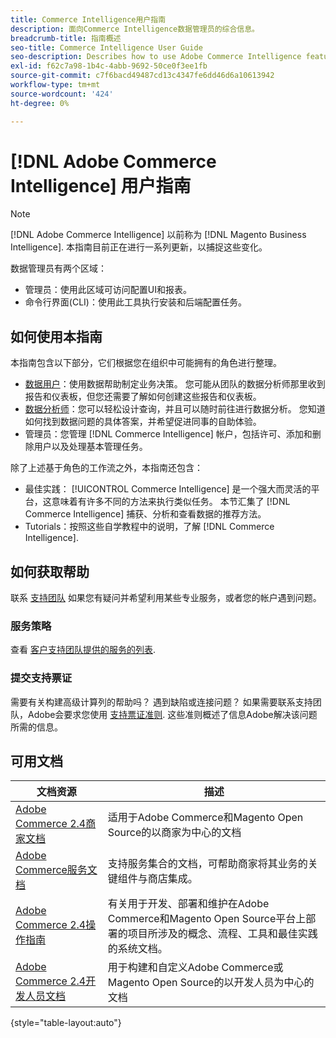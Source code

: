 ```yaml
---
title: Commerce Intelligence用户指南
description: 面向Commerce Intelligence数据管理员的综合信息。
breadcrumb-title: 指南概述
seo-title: Commerce Intelligence User Guide
seo-description: Describes how to use Adobe Commerce Intelligence features used to gain insights from Adobe Commerce or Magento Open Source data, along with other third-party data sources.
exl-id: f62c7a98-1b4c-4abb-9692-50ce0f3ee1fb
source-git-commit: c7f6bacd49487cd13c4347fe6dd46d6a10613942
workflow-type: tm+mt
source-wordcount: '424'
ht-degree: 0%

---
```



# [!DNL Adobe Commerce Intelligence] 用户指南

>[!NOTE]
>
>[!DNL Adobe Commerce Intelligence] 以前称为 [!DNL Magento Business Intelligence]. 本指南目前正在进行一系列更新，以捕捉这些变化。

数据管理员有两个区域：

- 管理员：使用此区域可访问配置UI和报表。
- 命令行界面(CLI)：使用此工具执行安装和后端配置任务。

## 如何使用本指南

本指南包含以下部分，它们根据您在组织中可能拥有的角色进行整理。

- [数据用户](data-user.md)：使用数据帮助制定业务决策。 您可能从团队的数据分析师那里收到报告和仪表板，但您还需要了解如何创建这些报告和仪表板。
- [数据分析师](data-analyst.md)：您可以轻松设计查询，并且可以随时前往进行数据分析。 您知道如何找到数据问题的具体答案，并希望促进同事的自助体验。
- 管理员：您管理 [!DNL Commerce Intelligence] 帐户，包括许可、添加和删除用户以及处理基本管理任务。

除了上述基于角色的工作流之外，本指南还包含：

- 最佳实践： [!UICONTROL Commerce Intelligence] 是一个强大而灵活的平台，这意味着有许多不同的方法来执行类似任务。 本节汇集了 [!DNL Commerce Intelligence] 捕获、分析和查看数据的推荐方法。
- Tutorials：按照这些自学教程中的说明，了解 [!DNL Commerce Intelligence].

## 如何获取帮助

联系 [支持团队](https://experienceleague.adobe.com/docs/commerce-knowledge-base/kb/troubleshooting/miscellaneous/mbi-service-policies.html) 如果您有疑问并希望利用某些专业服务，或者您的帐户遇到问题。

### 服务策略

查看 [客户支持团队提供的服务的列表](https://experienceleague.adobe.com/docs/commerce-knowledge-base/kb/troubleshooting/miscellaneous/mbi-service-policies.html).

### 提交支持票证

需要有关构建高级计算列的帮助吗？ 遇到缺陷或连接问题？ 如果需要联系支持团队，Adobe会要求您使用 [支持票证准则](https://experienceleague.adobe.com/docs/commerce-knowledge-base/kb/troubleshooting/miscellaneous/mbi-service-policies.html). 这些准则概述了信息Adobe解决该问题所需的信息。

## 可用文档

| 文档资源 | 描述 |
|----------------------- | ----------- |
| [Adobe Commerce 2.4商家文档](https://experienceleague.adobe.com/docs/commerce-admin/user-guides/home.html) | 适用于Adobe Commerce和Magento Open Source的以商家为中心的文档 |
| [Adobe Commerce服务文档](https://experienceleague.adobe.com/docs/commerce-merchant-services/user-guides/home.html) | 支持服务集合的文档，可帮助商家将其业务的关键组件与商店集成。 |
| [Adobe Commerce 2.4操作指南](https://experienceleague.adobe.com/docs/commerce-operations/operational-guides/home.html) | 有关用于开发、部署和维护在Adobe Commerce和Magento Open Source平台上部署的项目所涉及的概念、流程、工具和最佳实践的系统文档。 |
| [Adobe Commerce 2.4开发人员文档](https://developer.adobe.com/commerce/) | 用于构建和自定义Adobe Commerce或Magento Open Source的以开发人员为中心的文档 |

{style="table-layout:auto"}

